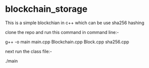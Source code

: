 # blockchain_storage

This is a simple blockchian in c++ which can be use sha256 hashing

clone the repo and run this command in command line:-

g++ -o main main.cpp Blockchain.cpp Block.cpp sha256.cpp 

next run the class file:-

./main



